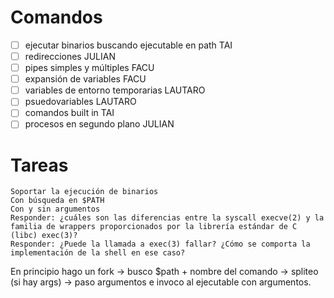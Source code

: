 # Comandos

- [ ] ejecutar binarios buscando ejecutable en path TAI
- [ ] redirecciones JULIAN
- [ ] pipes simples y múltiples FACU
- [ ] expansión de variables FACU
- [ ] variables de entorno temporarias LAUTARO
- [ ] psuedovariables LAUTARO
- [ ] comandos built in TAI
- [ ] procesos en segundo plano JULIAN

# Tareas

    Soportar la ejecución de binarios
    Con búsqueda en $PATH
    Con y sin argumentos
    Responder: ¿cuáles son las diferencias entre la syscall execve(2) y la familia de wrappers proporcionados por la librería estándar de C (libc) exec(3)?
    Responder: ¿Puede la llamada a exec(3) fallar? ¿Cómo se comporta la implementación de la shell en ese caso?

En principio hago un fork -> busco $path + nombre del comando -> spliteo (si hay args) -> paso argumentos e invoco al ejecutable con argumentos.

